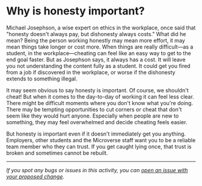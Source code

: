 # Why is honesty important?

Michael Josephson, a wise expert on ethics in the workplace, once said that "honesty doesn't always pay, but dishonesty always costs.” What did he mean? Being the person working honestly may mean more effort, it may mean things take longer or cost more. When things are really difficult—as a student, in the workplace—cheating can feel like an easy way to get to the end goal faster. But as Josephson says, it always has a cost. It will leave you not understanding the content fully as a student. It could get you fired from a job if discovered in the workplace, or worse if the dishonesty extends to something illegal.

It may seem obvious to say honesty is important. Of course, we shouldn't cheat! But when it comes to the day-to-day of working it can feel less clear. There might be difficult moments where you don't know what you're doing. There may be tempting opportunities to cut corners or cheat that don't seem like they would hurt anyone. Especially when people are new to something, they may feel overwhelmed and decide cheating feels easier.

But honesty is important even if it doesn't immediately get you anything. Employers, other students and the Microverse staff want you to be a reliable team member who they can trust. If you get caught lying once, that trust is broken and sometimes cannot be rebuilt.



------

_If you spot any bugs or issues in this activity, you can [open an issue with your proposed change](https://github.com/microverseinc/curriculum-transversal-skills/blob/main/git-github/articles/open_issue.md)._
